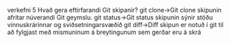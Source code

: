 verkefni 5
Hvað gera eftirfarandi Git skipanir? 
git clone->Git clone skipunin afritar núverandi Git geymslu.
git status->Git status skipunin sýnir stöðu vinnuskrárinnar og sviðsetningarsvæðið
git diff->Diff skipun er notuð í git til að fylgjast með mismuninum á breytingunum sem gerðar eru á skrá
